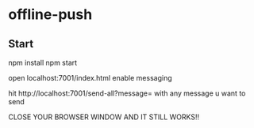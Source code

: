 # offline-push


## Start

npm install
npm start

open localhost:7001/index.html
enable messaging

hit http://localhost:7001/send-all?message=
with any message u want to send

CLOSE YOUR BROWSER WINDOW AND IT STILL WORKS!!